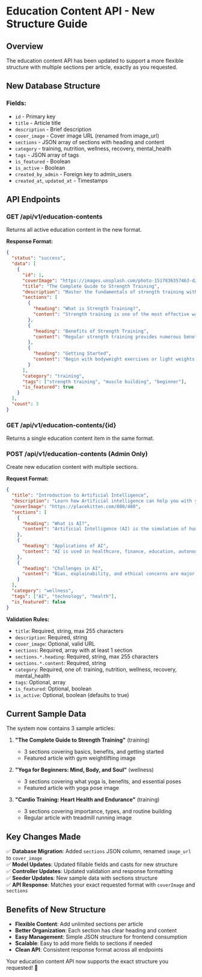 # Education Content API - New Structure Guide

## Overview

The education content API has been updated to support a more flexible structure with multiple sections per article, exactly as you requested.

## New Database Structure

### Fields:

- `id` - Primary key
- `title` - Article title
- `description` - Brief description
- `cover_image` - Cover image URL (renamed from image_url)
- `sections` - JSON array of sections with heading and content
- `category` - training, nutrition, wellness, recovery, mental_health
- `tags` - JSON array of tags
- `is_featured` - Boolean
- `is_active` - Boolean
- `created_by_admin` - Foreign key to admin_users
- `created_at`, `updated_at` - Timestamps

## API Endpoints

### GET /api/v1/education-contents

Returns all active education content in the new format.

**Response Format:**

```json
{
  "status": "success",
  "data": [
    {
      "id": 1,
      "coverImage": "https://images.unsplash.com/photo-1517836357463-d25dfeac3438?ixlib=rb-4.0.3&auto=format&fit=crop&w=1350&q=80",
      "title": "The Complete Guide to Strength Training",
      "description": "Master the fundamentals of strength training with proper form, progressive overload, and effective workout programming.",
      "sections": [
        {
          "heading": "What is Strength Training?",
          "content": "Strength training is one of the most effective ways to build muscle, increase bone density, and improve overall health. It involves exercises that make your muscles work against resistance."
        },
        {
          "heading": "Benefits of Strength Training",
          "content": "Regular strength training provides numerous benefits including increased muscle mass and strength, improved bone density, enhanced metabolism, and better functional movement for daily activities."
        },
        {
          "heading": "Getting Started",
          "content": "Begin with bodyweight exercises or light weights, focusing on proper form. Start with 2-3 sessions per week and gradually increase intensity as you build strength and confidence."
        }
      ],
      "category": "training",
      "tags": ["strength training", "muscle building", "beginner"],
      "is_featured": true
    }
  ],
  "count": 3
}
```

### GET /api/v1/education-contents/{id}

Returns a single education content item in the same format.

### POST /api/v1/education-contents (Admin Only)

Create new education content with multiple sections.

**Request Format:**

```json
{
  "title": "Introduction to Artificial Intelligence",
  "description": "Learn how Artificial intelligence can help you with your health and fitness",
  "coverImage": "https://placekitten.com/800/400",
  "sections": [
    {
      "heading": "What is AI?",
      "content": "Artificial Intelligence (AI) is the simulation of human intelligence by machines."
    },
    {
      "heading": "Applications of AI",
      "content": "AI is used in healthcare, finance, education, autonomous driving, and robotics."
    },
    {
      "heading": "Challenges in AI",
      "content": "Bias, explainability, and ethical concerns are major challenges facing AI development."
    }
  ],
  "category": "wellness",
  "tags": ["AI", "technology", "health"],
  "is_featured": false
}
```

**Validation Rules:**

- `title`: Required, string, max 255 characters
- `description`: Required, string
- `cover_image`: Optional, valid URL
- `sections`: Required, array with at least 1 section
- `sections.*.heading`: Required, string, max 255 characters
- `sections.*.content`: Required, string
- `category`: Required, one of: training, nutrition, wellness, recovery, mental_health
- `tags`: Optional, array
- `is_featured`: Optional, boolean
- `is_active`: Optional, boolean (defaults to true)

## Current Sample Data

The system now contains 3 sample articles:

1. **"The Complete Guide to Strength Training"** (training)
   - 3 sections covering basics, benefits, and getting started
   - Featured article with gym weightlifting image

2. **"Yoga for Beginners: Mind, Body, and Soul"** (wellness)
   - 3 sections covering what yoga is, benefits, and essential poses
   - Featured article with yoga pose image

3. **"Cardio Training: Heart Health and Endurance"** (training)
   - 3 sections covering importance, types, and routine building
   - Regular article with treadmill running image

## Key Changes Made

✅ **Database Migration**: Added `sections` JSON column, renamed `image_url` to `cover_image`  
✅ **Model Updates**: Updated fillable fields and casts for new structure  
✅ **Controller Updates**: Updated validation and response formatting  
✅ **Seeder Updates**: New sample data with sections structure  
✅ **API Response**: Matches your exact requested format with `coverImage` and `sections`

## Benefits of New Structure

- **Flexible Content**: Add unlimited sections per article
- **Better Organization**: Each section has clear heading and content
- **Easy Management**: Simple JSON structure for frontend consumption
- **Scalable**: Easy to add more fields to sections if needed
- **Clean API**: Consistent response format across all endpoints

Your education content API now supports the exact structure you requested! 🎉
